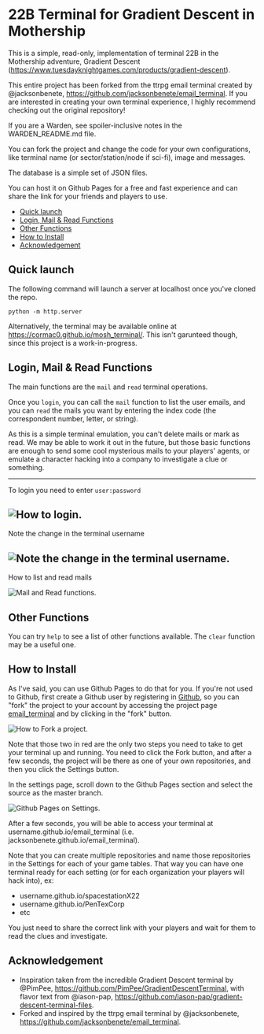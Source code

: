 # 22B Terminal for Gradient Descent in Mothership

This is a simple, read-only, implementation of terminal 22B in the Mothership adventure, Gradient Descent (https://www.tuesdayknightgames.com/products/gradient-descent).

This entire project has been forked from the ttrpg email terminal created by @jacksonbenete, https://github.com/jacksonbenete/email_terminal. If you are interested in creating your own terminal experience, I highly recommend checking out the original repository!

If you are a Warden, see spoiler-inclusive notes in the WARDEN_README.md file.

You can fork the project and change the code for your own configurations, like terminal name (or sector/station/node if sci-fi), image and messages.

The database is a simple set of JSON files.

You can host it on Github Pages for a free and fast experience and can share the link for your friends and players to use.

<!-- To update this Table Of Contents:
    markdown-toc -i README.md
-->

<!-- toc -->

- [Quick launch](#quick-launch)
- [Login, Mail & Read Functions](#login-mail--read-functions)
- [Other Functions](#other-functions)
- [How to Install](#how-to-install)
- [Acknowledgement](#acknowledgement)

<!-- tocstop -->

## Quick launch

The following command will launch a server at localhost once you've cloned the repo.

```node
python -m http.server
```

Alternatively, the terminal may be available online at https://cormac0.github.io/mosh_terminal/. This isn't garunteed though, since this project is a work-in-progress.

## Login, Mail & Read Functions

The main functions are the `mail` and `read` terminal operations.

Once you `login`, you can call the `mail` function to list the user emails, and you can `read` the mails you want by entering the index code (the correspondent number, letter, or string). 

As this is a simple terminal emulation, you can't delete mails or mark as read. We may be able to work it out in the future, but those basic functions are enough to send some cool mysterious mails to your players' agents, or emulate a character hacking into a company to investigate a clue or something.

---

To login you need to enter `user:password`

![How to login.](docs/login1.png)
---

Note the change in the terminal username

![Note the change in the terminal username.](docs/login2.png)
---

How to list and read mails

![Mail and Read functions.](docs/mail_n_read.png)

## Other Functions

You can try `help` to see a list of other functions available. The `clear` function may be a useful one.

## How to Install

As I've said, you can use Github Pages to do that for you.
If you're not used to Github, first create a Github user by registering in [Github](github.com), so you can "fork" the project to your account by accessing the project page [email_terminal](github.com/jacksonbenete/email_terminal) and by clicking in the "fork" button.

![How to Fork a project.](docs/fork1.png)

Note that those two in red are the only two steps you need to take to get your terminal up and running. You need to click the Fork button, and after a few seconds, the project will be there as one of your own repositories, and then you click the Settings button.

In the settings page, scroll down to the Github Pages section and select the source as the master branch. 

![Github Pages on Settings.](docs/fork2.png)

After a few seconds, you will be able to access your terminal at username.github.io/email_terminal (i.e. jacksonbenete.github.io/email_terminal).

Note that you can create multiple repositories and name those repositories in the Settings for each of your game tables. That way you can have one terminal ready for each setting (or for each organization your players will hack into), ex: 
- username.github.io/spacestationX22
- username.github.io/PenTexCorp
- etc

You just need to share the correct link with your players and wait for them to read the clues and investigate.

## Acknowledgement
- Inspiration taken from the incredible Gradient Descent terminal by @PimPee, https://github.com/PimPee/GradientDescentTerminal, with flavor text from @iason-pap, https://github.com/iason-pap/gradient-descent-terminal-files.
- Forked and inspired by the ttrpg email terminal by @jacksonbenete, https://github.com/jacksonbenete/email_terminal.
